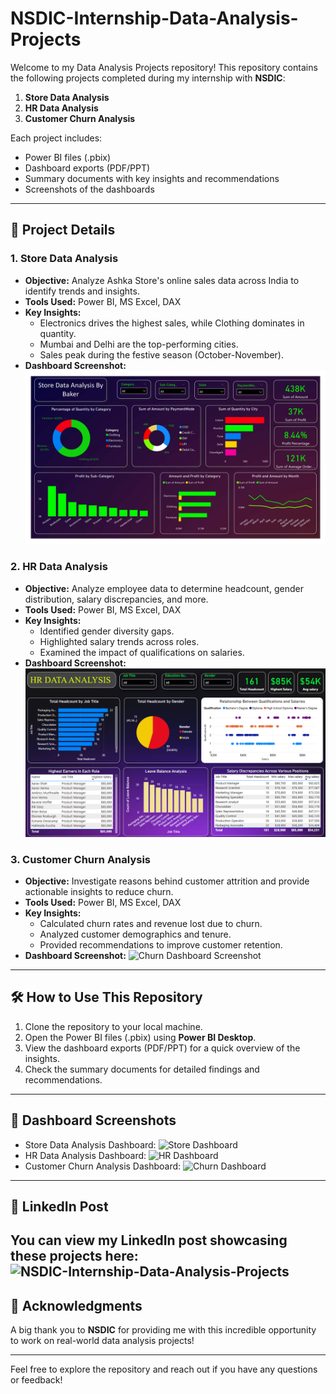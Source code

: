 # NSDIC-Internship-Data-Analysis-Projects

Welcome to my Data Analysis Projects repository! This repository contains the following projects completed during my internship with **NSDIC**:

1. **Store Data Analysis**
2. **HR Data Analysis**
3. **Customer Churn Analysis**

Each project includes:
- Power BI files (.pbix)
- Dashboard exports (PDF/PPT)
- Summary documents with key insights and recommendations
- Screenshots of the dashboards

---

## 📂 **Project Details**

### 1. Store Data Analysis
- **Objective:** Analyze Ashka Store's online sales data across India to identify trends and insights.
- **Tools Used:** Power BI, MS Excel, DAX
- **Key Insights:**
  - Electronics drives the highest sales, while Clothing dominates in quantity.
  - Mumbai and Delhi are the top-performing cities.
  - Sales peak during the festive season (October-November).
- **Dashboard Screenshot:** ![Store Dashboard Screenshot](https://github.com/mdbakerfarhad/NSDIC-Internship-Projects/blob/main/Store%20Data%20Analysis/Store%20Data%20Analysis%20By%20Baker.jpg?raw=true)

### 2. HR Data Analysis
- **Objective:** Analyze employee data to determine headcount, gender distribution, salary discrepancies, and more.
- **Tools Used:** Power BI, MS Excel, DAX
- **Key Insights:**
  - Identified gender diversity gaps.
  - Highlighted salary trends across roles.
  - Examined the impact of qualifications on salaries.
- **Dashboard Screenshot:** ![HR Dashboard Screenshot](https://github.com/mdbakerfarhad/NSDIC-Internship-Projects/blob/main/HR%20Data%20Analysis/HR%20DATA%20ANALYSIS_BAKER.png?raw=true)

### 3. Customer Churn Analysis
- **Objective:** Investigate reasons behind customer attrition and provide actionable insights to reduce churn.
- **Tools Used:** Power BI, MS Excel, DAX
- **Key Insights:**
  - Calculated churn rates and revenue lost due to churn.
  - Analyzed customer demographics and tenure.
  - Provided recommendations to improve customer retention.
- **Dashboard Screenshot:** ![Churn Dashboard Screenshot](link_to_Churn_screenshot)

---

## 🛠️ **How to Use This Repository**
1. Clone the repository to your local machine.
2. Open the Power BI files (.pbix) using **Power BI Desktop**.
3. View the dashboard exports (PDF/PPT) for a quick overview of the insights.
4. Check the summary documents for detailed findings and recommendations.

---

## 📸 **Dashboard Screenshots**
- Store Data Analysis Dashboard: ![Store Dashboard](link_to_store_screenshot)
- HR Data Analysis Dashboard: ![HR Dashboard](link_to_HR_screenshot)
- Customer Churn Analysis Dashboard: ![Churn Dashboard](link_to_Churn_screenshot)

---

## 🔗 **LinkedIn Post**
You can view my LinkedIn post showcasing these projects here:  ![NSDIC-Internship-Data-Analysis-Projects](https://lnkd.in/gt7B9kAk)
---

## 🙏 **Acknowledgments**
A big thank you to **NSDIC** for providing me with this incredible opportunity to work on real-world data analysis projects!

---

Feel free to explore the repository and reach out if you have any questions or feedback!
